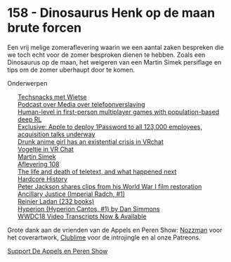 # 158 - Dinosaurus Henk op de maan brute forcen

<p>Een vrij melige zomeraflevering waarin we een aantal zaken bespreken die we toch echt voor de zomer besproken dienen te hebben. Zoals een Dinosaurus op de maan, het weigeren van een Martin Simek persiflage en tips om de zomer uberhaupt door te komen.</p>

<p>Onderwerpen<br />
<ul><a href="https://techsnacks.nl/zomerdiner-wietse-hage/">Techsnacks met Wietse</a><br />
<a href="https://art19.com/shows/een-podcast-over-media/episodes/9500fbbc-8206-4072-a584-f4f605b6a54a">Podcast over Media over telefoonverslaving</a><br />
<a href="https://www.youtube.com/watch?v=dltN4MxV1RI">Human-level in first-person multiplayer games with population-based deep RL</a><br />
<a href="https://bgr.com/2018/07/10/apple-1password-acquisition-deal/">Exclusive: Apple to deploy 1Password to all 123,000 employees, acquisition talks underway</a><br />
<a href="https://www.youtube.com/watch?v=VahuChwc_O8">Drunk anime girl has an existential crisis in VRchat</a><br />
<a href="https://www.youtube.com/watch?v=l2EHY5eW-HY&amp;t=33s">Vogeltje in VR Chat</a><br />
<a href="https://nl.wikipedia.org/wiki/Martin_%C5%A0imek">Martin Simek</a><br />
<a href="https://nl.wikipedia.org/wiki/De_Appels_en_Peren_Show">Aflevering 108</a><br />
<a href="http://www.denofgeek.com/uk/tv/teletext/58735/the-life-and-death-of-teletext-and-what-happened-next">The life and death of teletext, and what happened next</a><br />
<a href="https://www.dancarlin.com/hardcore-history-series/">Hardcore History</a><br />
<a href="https://boingboing.net/2018/07/18/peter-jackson-shares-clips-fro.html">Peter Jackson shares clips from his World War I film restoration</a><br />
<a href="https://www.goodreads.com/book/show/17333324-ancillary-justice">Ancillary Justice (Imperial Radch, #1)</a><br />
<a href="https://www.goodreads.com/user/show/22724505-reinier-ladan">Reinier Ladan (232 books)</a><br />
<a href="https://www.goodreads.com/book/show/77566.Hyperion">Hyperion (Hyperion Cantos, #1) by Dan Simmons</a><br />
<a href="https://developer.apple.com/news/?id=07092018a">WWDC18 Video Transcripts Now &amp; Available</a><br />
</ul><p>Grote dank aan de vrienden van de Appels en Peren Show: <a href="http://www.nozzman.com/">Nozzman</a> voor het coverartwork, <a href="http://twitter.com/#!/clublime">Clublime</a> voor de introjingle en al onze Patreons.</p></p><p><a href="https://www.patreon.com/appelsenperenshow" rel="payment">Support De Appels en Peren Show</a></p>